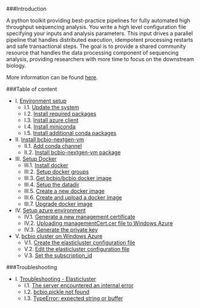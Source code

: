 ###Introduction

A python toolkit providing best-practice pipelines for fully automated high throughput sequencing analysis. You write a high level configuration file specifying your inputs and analysis parameters. This input drives a parallel pipeline that handles distributed execution, idempotent processing restarts and safe transactional steps. The goal is to provide a shared community resource that handles the data processing component of sequencing analysis, providing researchers with more time to focus on the downstream biology.

More information can be found [here](https://bcbio-nextgen.readthedocs.org/en/latest/).

###Table of content

- I. [Environment setup](https://alexandrucoman.github.io/docs-azure-bcbiovm/doc/environment-setup.html)
    - I.1. [Update the system](https://alexandrucoman.github.io/docs-azure-bcbiovm/doc/environment-setup.html#i1-update-the-system)
    - I.2. [Install required packages](https://alexandrucoman.github.io/docs-azure-bcbiovm/doc/environment-setup.html#i2-install-required-packages)
    - I.3. [Install azure client](https://alexandrucoman.github.io/docs-azure-bcbiovm/doc/environment-setup.html#i3-install-azure-client)
    - I.4. [Install miniconda](https://alexandrucoman.github.io/docs-azure-bcbiovm/doc/environment-setup.html#i4-install-miniconda)
    - I.5. [Install additional conda packages](https://alexandrucoman.github.io/docs-azure-bcbiovm/doc/environment-setup.html#i5-install-additional-conda-packages)
- II. [Install bcbio-nextgen-vm](https://alexandrucoman.github.io/docs-azure-bcbiovm/doc/install-bcbio-nextgen-vm.html)
    - II.1. [Add conda channel](https://alexandrucoman.github.io/docs-azure-bcbiovm/doc/install-bcbio-nextgen-vm.html#ii1-add-conda-channel)
    - II.2. [Install bcbio-nextgen-vm package](https://alexandrucoman.github.io/docs-azure-bcbiovm/doc/install-bcbio-nextgen-vm.html#ii2-install-bcbio-nextgen-vm-package)
- III. [Setup Docker](https://alexandrucoman.github.io/doc/setup-docker.html)
    - III.1. [Install docker](https://alexandrucoman.github.io/doc/setup-docker.html#install-docker)
    - III.2. [Setup docker groups](https://alexandrucoman.github.io/doc/setup-docker.html#setup-docker-groups)
    - III.3. [Get bcbio/bcbio docker image](https://alexandrucoman.github.io/doc/setup-docker.html#get-bcbiobcbio-docker-image)
    - III.4. [Setup the datadir](https://alexandrucoman.github.io/doc/setup-docker.html#setup-the-datadir)
    - III.5. [Create a new docker image](https://alexandrucoman.github.io/doc/setup-docker.html#create-a-new-docker-image)
    - III.6. [Create and upload a docker image](https://alexandrucoman.github.io/doc/setup-docker.html#create-and-upload-a-docker-image)
    - III.7. [Upgrade docker image](https://alexandrucoman.github.io/doc/setup-docker.html#upgrade-docker-image)
- IV. [Setup azure environment](https://alexandrucoman.github.io/docs-azure-bcbiovm/doc/setup-azure-environment.html)
    - IV.1. [Generate a new management certificate](https://alexandrucoman.github.io/docs-azure-bcbiovm/doc/setup-azure-environment.html#generate-a-new-management-certificate)
    - IV.2. [Uploading managementCert.cer file to Windows Azure](https://alexandrucoman.github.io/docs-azure-bcbiovm/doc/setup-azure-environment.html#uploading-managementcertcer-file-to-windows-azure)
    - IV.3. [Generate the private key](https://alexandrucoman.github.io/docs-azure-bcbiovm/doc/setup-azure-environment.html#generate-the-private-key)
- V. [bcbio cluster on Windows Azure](doc/bcbio-cluster.html)
    - V.1. [Create the elasticluster configuration file](https://alexandrucoman.github.io/docs-azure-bcbiovm/doc/bcbio-cluster.html#create-the-elasticluster-configuration-file)
    - V.2. [Edit the elasticluster configuration file](https://alexandrucoman.github.io/docs-azure-bcbiovm/doc/bcbio-cluster.html#edit-the-elasticluster-configuration-file)
    - V.3. [Set the subscription_id](https://alexandrucoman.github.io/docs-azure-bcbiovm/doc/bcbio-cluster.html#set-the-subscriptionid)

###Troubleshooting

- I. [Troubleshooting - Elasticluster](https://alexandrucoman.github.io/docs-azure-bcbiovm/troubleshooting/elasticluster.html)
    - I.1. [The server encountered an internal error](https://alexandrucoman.github.io/docs-azure-bcbiovm/troubleshooting/elasticluster.html#the-server-encountered-an-internal-error)
    - I.2. [bcbio.pickle not found](https://alexandrucoman.github.io/docs-azure-bcbiovm/troubleshooting/elasticluster.html#bcbiopickle-not-found)
    - I.3. [TypeError: expected string or buffer](https://alexandrucoman.github.io/docs-azure-bcbiovm/troubleshooting/elasticluster.html#typeerror-expected-string-or-buffer)
